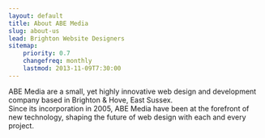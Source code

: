```yaml
---
layout: default
title: About ABE Media
slug: about-us
lead: Brighton Website Designers
sitemap:
    priority: 0.7
    changefreq: monthly
    lastmod: 2013-11-09T7:30:00
---
```

ABE Media are a small, yet highly innovative web design and development company based in Brighton & Hove, East Sussex.  
Since its incorporation in 2005, ABE Media have been at the forefront of new technology, shaping the future of web design with each and every project.
